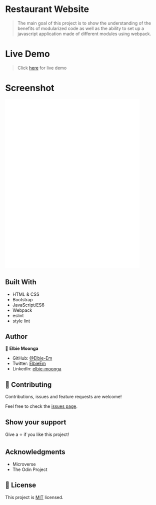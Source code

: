 # Restaurant Website

> The main goal of this project is to show the understanding of the benefits of modularized code as well as the ability to set up a javascript application made of different modules using webpack.

# Live Demo

> Click [here](https://gallant-bell-11dd24.netlify.app/) for live demo

# Screenshot
![screenshot](./dist/89b9717c385e60075c9a8f93fdecbc8f.png)

## Built With
- HTML & CSS
- Bootstrap
- JavaScript/ES6
- Webpack
- eslint
- style lint

## Author

👤 **Elbie Moonga**

- GitHub: [@Elbie-Em](https://github.com/Elbie-em)
- Twitter: [ElbieEm](https://twitter.com/ElbieEm)
- LinkedIn: [elbie-moonga](https://www.linkedin.com/in/elbiemoonga/) 

## 🤝 Contributing

Contributions, issues and feature requests are welcome!

Feel free to check the [issues page](https://github.com/Elbie-em/Restaurant-Page-JS/issues).

## Show your support

Give a ⭐️ if you like this project!

## Acknowledgments

- Microverse
- The Odin Project

## 📝 License

This project is [MIT](./license.md) licensed.

